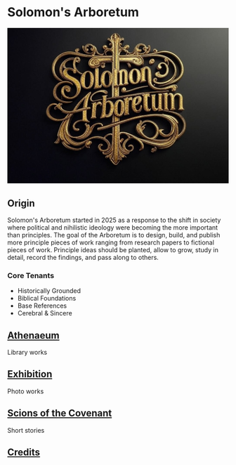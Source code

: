 # Solomon's Arboretum 

![Solomon's Arboretum](images/logo/sa-logo-1.jpg)

## Origin

Solomon's Arboretum started in 2025 as a response to the shift in society where political and nihilistic ideology were becoming the more important than principles. The goal of the Arboretum is to design, build, and publish more principle pieces of work ranging from research papers to fictional pieces of work. Principle ideas should be planted, allow to grow, study in detail, record the findings, and pass along to others.

### Core Tenants
- Historically Grounded
- Biblical Foundations
- Base References
- Cerebral & Sincere

## [Athenaeum](./athen/index.md)

Library works

## [Exhibition](./exhibition/index.md)

Photo works

## [Scions of the Covenant](./sotc/index.md)

Short stories

## [Credits](./credits.md)
